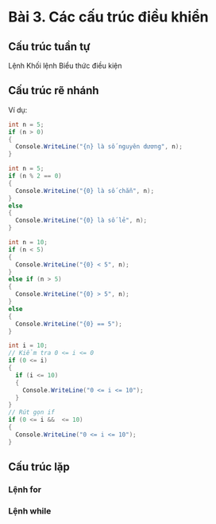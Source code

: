 # Bài 3. Các cấu trúc điều khiển

## Cấu trúc tuần tự

Lệnh
Khối lệnh
Biểu thức điều kiện

## Cấu trúc rẽ nhánh

Ví dụ:

```csharp
int n = 5;
if (n > 0)
{
  Console.WriteLine("{n} là số nguyên dương", n);
}
```
```csharp
int n = 5;
if (n % 2 == 0)
{
  Console.WriteLine("{0} là số chẵn", n);
}
else
{
  Console.WriteLine("{0} là số lẻ", n);
}
```
```csharp
int n = 10;
if (n < 5)
{
  Console.WriteLine("{0} < 5", n);
}
else if (n > 5)
{
  Console.WriteLine("{0} > 5", n);
}
else
{
  Console.WriteLine("{0} == 5");
}
```
```csharp
int i = 10;
// Kiểm tra 0 <= i <= 0
if (0 <= i)
{
  if (i <= 10)
  {
    Console.WriteLine("0 <= i <= 10");
  }
}
// Rút gọn if
if (0 <= i &&  <= 10)
{
  Console.WriteLine("0 <= i <= 10");
}
```
## Cấu trúc lặp
### Lệnh for


### Lệnh while
